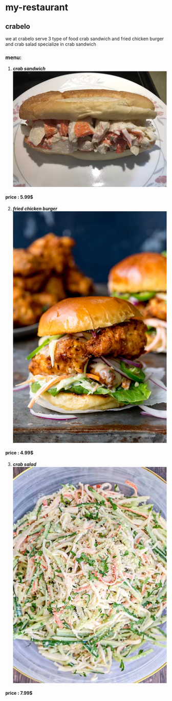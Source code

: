 # my-restaurant
##      **crabelo**
we at crabelo  serve 3 type of food  crab sandwich and fried chicken burger and crab salad specialize in crab sandwich
### menu:
1. **_crab sandwich_** ![crab sandwich](./photo/c1.webp)
#### **price** : 5.99$ 

2. **_fried chicken burger_** ![fried chicken burger](./photo/c3.webp)
#### **price** : 4.99$
3. **_crab salad_** ![crab salad](./photo/c2.jpg)
#### **price** : 7.99$